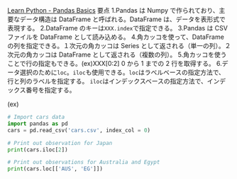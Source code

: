 [Learn Python - Pandas Basics](https://www.learnpython.org/en/Pandas_Basics)
要点
1.Pandas は Numpy で作られており、主要なデータ構造は DataFrame と呼ばれる。DataFrame は、データを表形式で表現する。
2.DataFrame のキーは`XXX.index`で指定できる。
3.Pandas は CSV ファイルを DataFrame として読み込める。 4.角カッコを使って、DataFrame の列を指定できる。１次元の角カッコは Series として返される（単一の列）。２次元の角カッコは DataFrame として返される（複数の列）。 5.角カッコを使うことで行の指定もできる。(ex)XXX[0:2] 0 から 1 までの 2 行を取得する。 6.データ選択のために`loc`。`iloc`も使用できる。`loc`はラベルベースの指定方法で、行と列のラベルを指定する。
`iloc`はインデックスベースの指定方法で、インデックス番号を指定する。

(ex)

```python
# Import cars data
import pandas as pd
cars = pd.read_csv('cars.csv', index_col = 0)

# Print out observation for Japan
print(cars.iloc[2])

# Print out observations for Australia and Egypt
print(cars.loc[['AUS', 'EG']])
```
